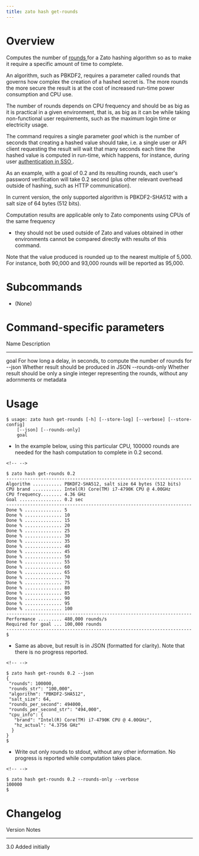 ```yaml
---
title: zato hash get-rounds
---
```


Overview
========

Computes the number of [rounds ](../../sso/config/index) for a Zato hashing algorithm so as to make it
require a specific amount of time to complete.

An algorithm, such as PBKDF2, requires a parameter called rounds that governs how complex the creation
of a hashed secret is. The more rounds the more secure the result is at the cost of
increased run-time power consumption and CPU use.

The number of rounds depends on CPU frequency and should be as big
as it is practical in a given environment, that is, as big as it can be while taking non-functional user requirements,
such as the maximum login time or electricity usage.

The command requires a single parameter *goal* which is the number of seconds that creating a hashed value should take,
i.e. a single user or API client requesting the result will wait that many seconds each time the hashed value
is computed in run-time, which happens, for instance, during user [authentication in SSO ](../../sso/topic/user/login).

As an example, with a goal of 0.2 and its resulting rounds, each user\'s password verification will take 0.2 second
(plus other relevant overhead outside of hashing, such as HTTP communication).

In current version, the only supported algorithm is PBKDF2-SHA512 with a salt size of 64 bytes (512 bits).

Computation results are applicable only to Zato components using CPUs of the same frequency
- they should not be used outside of Zato and values obtained in other environments cannot be compared
directly with results of this command.

Note that the value produced is rounded up to the nearest multiple of 5,000. For instance, both 90,000 and 93,000 rounds
will be reported as 95,000.

Subcommands
===========

-   (None)

Command-specific parameters
===========================

  Name             Description
  ---------------- -------------------------------------------------------------------------
  goal             For how long a delay, in seconds, to compute the number of rounds for
  \--json          Whether result should be produced in JSON
  \--rounds-only   Whether result should be only a single integer representing the rounds,
                   without any adornments or metadata

Usage
=====

    $ usage: zato hash get-rounds [-h] [--store-log] [--verbose] [--store-config]
        [--json] [--rounds-only]
        goal

-   In the example below, using this particular CPU, 100000 rounds are needed for the hash computation to complete in 0.2 second.

```{=html}
<!-- -->
```
    $ zato hash get-rounds 0.2
    ----------------------------------------------------------------------
    Algorithm ........... PBKDF2-SHA512, salt size 64 bytes (512 bits)
    CPU brand ........... Intel(R) Core(TM) i7-4790K CPU @ 4.00GHz
    CPU frequency........ 4.36 GHz
    Goal ................ 0.2 sec
    ----------------------------------------------------------------------
    Done % .............. 5
    Done % .............. 10
    Done % .............. 15
    Done % .............. 20
    Done % .............. 25
    Done % .............. 30
    Done % .............. 35
    Done % .............. 40
    Done % .............. 45
    Done % .............. 50
    Done % .............. 55
    Done % .............. 60
    Done % .............. 65
    Done % .............. 70
    Done % .............. 75
    Done % .............. 80
    Done % .............. 85
    Done % .............. 90
    Done % .............. 95
    Done % .............. 100
    ----------------------------------------------------------------------
    Performance ......... 480,000 rounds/s
    Required for goal ... 100,000 rounds
    ----------------------------------------------------------------------
    $

-   Same as above, but result is in JSON (formatted for clarity). Note that there is no progress reported.

```{=html}
<!-- -->
```
    $ zato hash get-rounds 0.2 --json
    {
     "rounds": 100000,
     "rounds_str": "100,000",
     "algorithm": "PBKDF2-SHA512",
     "salt_size": 64,
     "rounds_per_second": 494000,
     "rounds_per_second_str": "494,000",
     "cpu_info": {
       "brand": "Intel(R) Core(TM) i7-4790K CPU @ 4.00GHz",
       "hz_actual": "4.3756 GHz"
      }
    }
    $

-   Write out only rounds to stdout, without any other information. No progress is reported while computation takes place.

```{=html}
<!-- -->
```
    $ zato hash get-rounds 0.2 --rounds-only --verbose
    100000
    $

Changelog
=========

  Version   Notes
  --------- -----------------
  3.0       Added initially
